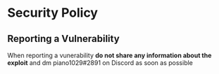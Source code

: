 # Security Policy

## Reporting a Vulnerability

When reporting a vunerability **do not share any information about the exploit** and dm piano1029#2891 on Discord as soon as possible
